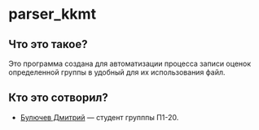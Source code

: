 # parser_kkmt
## Что это такое?
Это программа создана для автоматизации процесса записи оценок определенной группы в удобный для их использования файл.
## Кто это сотворил?
* [Булючев Дмитрий](https://ies.unitech-mo.ru/user?userid=30567) — студент групппы П1-20.
